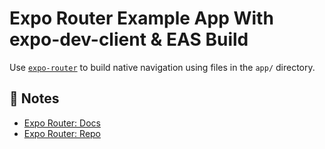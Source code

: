 # Expo Router Example App With expo-dev-client & EAS Build

Use [`expo-router`](https://expo.github.io/router) to build native navigation using files in the `app/` directory.

## 📝 Notes

- [Expo Router: Docs](https://expo.github.io/router)
- [Expo Router: Repo](https://github.com/expo/router)
